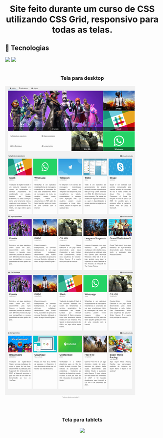 # <h1 align="center">Site feito durante um curso de CSS utilizando CSS Grid, responsivo para todas as telas.</h1>

## 🚀 Tecnologias
<div>
  <img src="https://img.shields.io/badge/HTML-239120?style=for-the-badge&logo=html5&logoColor=white">
  <img src="https://img.shields.io/badge/CSS-239120?&style=for-the-badge&logo=css3&logoColor=white">
</div>
<!-- ## Tecnologias utilizadas durante o curso

 -->
<!-- ## Tecnologias utilizadas no projeto
* HTML
* CSS -->

<br>
<h3 align="center">Tela para desktop</h3>

![Site](https://github.com/DeangellesES/Site_fict-cio_de_uma_store_de_jogos_e_apps/blob/main/imagemfull.png)

<br>
<h3 align="center">Tela para tablets</h3>
<div align="center">
  <img src="https://github.com/DeangellesES/site_ficticio_de_uma_store_de_jogos_e_apps/blob/main/tela%20tablet.png" width="600">
</div>
